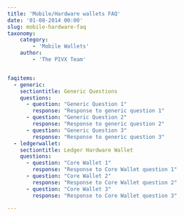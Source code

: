 ```yaml
---
title: 'Mobile/Hardware wallets FAQ'
date: '01-08-2014 00:00'
slug: mobile-hardware-faq
taxonomy:
    category:
        - 'Mobile Wallets'
    author:
        - 'The PIVX Team'


faqitems:
  - generic:
    sectiontitle: Generic Questions
    questions:
      - question: "Generic Question 1"
        response: "Response to generic question 1"
      - question: "Generic Question 2"
        response: "Response to generic question 2"
      - question: "Generic Question 3"
        response: "Response to generic question 3"
  - ledgerwallet:
    sectiontitle: Ledger Hardware Wallet
    questions:
      - question: "Core Wallet 1"
        response: "Response to Core Wallet question 1"
      - question: "Core Wallet 2"
        response: "Response to Core Wallet question 2"
      - question: "Core Wallet 3"
        response: "Response to Core Wallet question 3"

---
```



